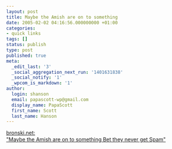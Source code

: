 ```yaml
---
layout: post
title: Maybe the Amish are on to something
date: 2005-02-02 04:16:56.000000000 +01:00
categories:
- quick links
tags: []
status: publish
type: post
published: true
meta:
  _edit_last: '3'
  _social_aggregation_next_run: '1401631838'
  _social_notify: '1'
  _wpcom_is_markdown: '1'
author:
  login: shanson
  email: papascott-wp@gmail.com
  display_name: PapaScott
  first_name: Scott
  last_name: Hanson
---
```

<p><a title="[bronski.net]" href="http://bronski.net/archiv/2005/02/01/keinen-spam-mehr-bekommen/">bronski.net:<br />
"Maybe the Amish are on to something Bet they never get Spam"</a></p>
